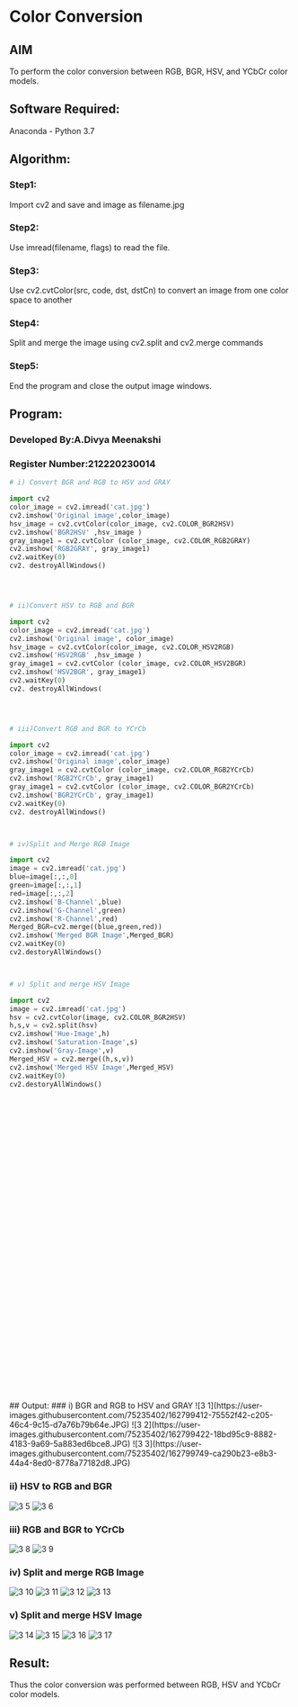 # Color Conversion
## AIM
To perform the color conversion between RGB, BGR, HSV, and YCbCr color models.

## Software Required:
Anaconda - Python 3.7
## Algorithm:
### Step1:
Import cv2 and save and image as filename.jpg

### Step2:
Use imread(filename, flags) to read the file.

### Step3:
Use cv2.cvtColor(src, code, dst, dstCn) to convert an image from one color space to another

### Step4:
Split and merge the image using cv2.split and cv2.merge commands

### Step5:
End the program and close the output image windows.

## Program:
### Developed By:A.Divya Meenakshi
### Register Number:212220230014
```python
# i) Convert BGR and RGB to HSV and GRAY

import cv2
color_image = cv2.imread('cat.jpg')
cv2.imshow('Original image',color_image)
hsv_image = cv2.cvtColor(color_image, cv2.COLOR_BGR2HSV)
cv2.imshow('BGR2HSV' ,hsv_image )
gray_image1 = cv2.cvtColor (color_image, cv2.COLOR_RGB2GRAY)
cv2.imshow('RGB2GRAY', gray_image1)
cv2.waitKey(0)
cv2. destroyAllWindows()




# ii)Convert HSV to RGB and BGR

import cv2
color_image = cv2.imread('cat.jpg')
cv2.imshow('Original image', color_image)
hsv_image = cv2.cvtColor(color_image, cv2.COLOR_HSV2RGB)
cv2.imshow('HSV2RGB' ,hsv_image )
gray_image1 = cv2.cvtColor (color_image, cv2.COLOR_HSV2BGR)
cv2.imshow('HSV2BGR', gray_image1)
cv2.waitKey(0)
cv2. destroyAllWindows(




# iii)Convert RGB and BGR to YCrCb

import cv2
color_image = cv2.imread('cat.jpg')
cv2.imshow('Original image',color_image)
gray_image1 = cv2.cvtColor (color_image, cv2.COLOR_RGB2YCrCb)
cv2.imshow('RGB2YCrCb', gray_image1)
gray_image1 = cv2.cvtColor (color_image, cv2.COLOR_BGR2YCrCb)
cv2.imshow('BGR2YCrCb', gray_image1)
cv2.waitKey(0)
cv2. destroyAllWindows()



# iv)Split and Merge RGB Image

import cv2
image = cv2.imread('cat.jpg')
blue=image[:,:,0]
green=image[:,:,1]
red=image[:,:,2]
cv2.imshow('B-Channel',blue)
cv2.imshow('G-Channel',green)
cv2.imshow('R-Channel',red)
Merged_BGR=cv2.merge((blue,green,red))
cv2.imshow('Merged BGR Image',Merged_BGR)
cv2.waitKey(0)
cv2.destoryAllWindows()



# v) Split and merge HSV Image

import cv2
image = cv2.imread('cat.jpg')
hsv = cv2.cvtColor(image, cv2.COLOR_BGR2HSV)
h,s,v = cv2.split(hsv)
cv2.imshow('Hue-Image',h)
cv2.imshow('Saturation-Image',s)
cv2.imshow('Gray-Image',v)
Merged_HSV = cv2.merge((h,s,v))
cv2.imshow('Merged HSV Image',Merged_HSV)
cv2.waitKey(0)
cv2.destoryAllWindows()



```
<br>
<br>
<br>
<br>
<br>
<br>
<br>
<br>
<br>
<br>
<br>
<br>
<br>
<br>
<br>
<br>
<br>
<br>
<br>
<br>
<br>
<br>
<br>
<br>
<br>
<br>
<br>
<br>

<br>
<br>

<br>
## Output:
### i) BGR and RGB to HSV and GRAY
![3 1](https://user-images.githubusercontent.com/75235402/162799412-75552f42-c205-46c4-9c15-d7a76b79b64e.JPG)
![3 2](https://user-images.githubusercontent.com/75235402/162799422-18bd95c9-8882-4183-9a69-5a883ed6bce8.JPG)
![3 3](https://user-images.githubusercontent.com/75235402/162799749-ca290b23-e8b3-44a4-8ed0-8778a77182d8.JPG)


### ii) HSV to RGB and BGR
![3 5](https://user-images.githubusercontent.com/75235402/162799879-4fcf4707-d80e-43e7-a2f0-4121bad51f2e.JPG)
![3 6](https://user-images.githubusercontent.com/75235402/162799887-642cc672-fcda-4adb-a6dc-fc8469e2719e.JPG)


### iii) RGB and BGR to YCrCb
![3 8](https://user-images.githubusercontent.com/75235402/162800108-1e0caa3c-68cb-4556-ba95-784464d6b0a4.JPG)
![3 9](https://user-images.githubusercontent.com/75235402/162800112-08b56205-e5d9-4169-8a92-21ca87ee59f2.JPG)




### iv) Split and merge RGB Image
![3 10](https://user-images.githubusercontent.com/75235402/162800532-78985c39-713f-48cf-945c-c9b8f571439d.JPG)
![3 11](https://user-images.githubusercontent.com/75235402/162800597-4d038e0e-3449-498b-b66e-5880f3a9a2b7.JPG)
![3 12](https://user-images.githubusercontent.com/75235402/162800649-e89bcb80-252a-44f1-845a-8aac085a8e9a.JPG)
![3 13](https://user-images.githubusercontent.com/75235402/162800701-9df5d7c2-1f3e-4f52-933c-501a63aa5ed9.JPG)



### v) Split and merge HSV Image
![3 14](https://user-images.githubusercontent.com/75235402/162800726-70fc4290-092d-4b7a-8add-e1a137ead882.JPG)
![3 15](https://user-images.githubusercontent.com/75235402/162800755-b4596fad-741a-4452-832c-09d6884140f2.JPG)
![3 16](https://user-images.githubusercontent.com/75235402/162800774-97728d47-0788-4455-8f32-f50a37ccb9d6.JPG)
![3 17](https://user-images.githubusercontent.com/75235402/162800786-a8b6e389-b1a6-42e0-9098-beca01a92b7a.JPG)



## Result:
Thus the color conversion was performed between RGB, HSV and YCbCr color models.
